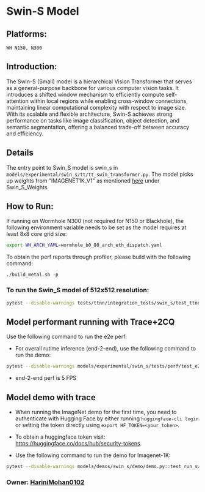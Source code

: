 # Swin-S Model

## Platforms:
    WH N150, N300

## Introduction:
The Swin-S (Small) model is a hierarchical Vision Transformer that serves as a general-purpose backbone for various computer vision tasks. It introduces a shifted window mechanism to efficiently compute self-attention within local regions while enabling cross-window connections, maintaining linear computational complexity with respect to image size. With its scalable and flexible architecture, Swin-S achieves strong performance on tasks like image classification, object detection, and semantic segmentation, offering a balanced trade-off between accuracy and efficiency.

## Details
The entry point to Swin_S model is swin_s in `models/experimental/swin_s/tt/tt_swin_transformer.py`. The
model picks up weights from "IMAGENET1K_V1" as mentioned [here](https://github.com/pytorch/vision/blob/main/torchvision/models/swin_transformer.py) under Swin_S_Weights

## How to Run:
If running on Wormhole N300 (not required for N150 or Blackhole), the following environment variable needs to be set as the model requires at least 8x8 core grid size:
```sh
export WH_ARCH_YAML=wormhole_b0_80_arch_eth_dispatch.yaml
```

To obtain the perf reports through profiler, please build with the following command:
```
./build_metal.sh -p
```

### To run the Swin_S model of 512x512 resolution:
```sh
pytest --disable-warnings tests/ttnn/integration_tests/swin_s/test_ttnn_swin_transformer.py
```

## Model performant running with Trace+2CQ
Use the following command to run the e2e perf:

-  For overall rutime inference (end-2-end), use the following command to run the demo:
```sh
pytest --disable-warnings models/experimental/swin_s/tests/perf/test_e2e_performant.py
```
- end-2-end perf is 5 FPS

## Model demo with trace

- When running the ImageNet demo for the first time, you need to authenticate with Hugging Face by either running `huggingface-cli login` or setting the token directly using `export HF_TOKEN=<your_token>`.
- To obtain a huggingface token visit: https://huggingface.co/docs/hub/security-tokens.

- Use the following command to run the demo for Imagenet-1K:
```sh
pytest --disable-warnings models/demos/swin_s/demo/demo.py::test_run_swin_s_trace_2cqs_inference
```

### Owner: [HariniMohan0102](https://github.com/HariniMohan0102)
